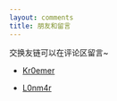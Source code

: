 ```yaml
---
layout: comments
title: 朋友和留言
---
```

交换友链可以在评论区留言~

- [Kr0emer](https://www.Kr0emer.com)

- [L0nm4r](https://www.lonmar.cn) 
